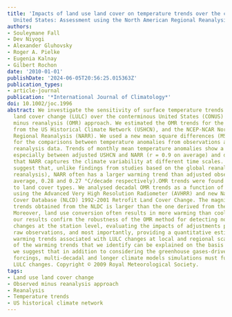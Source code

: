 ```yaml
---
title: 'Impacts of land use land cover on temperature trends over the continental
  United States: Assessment using the North American Regional Reanalysis'
authors:
- Souleymane Fall
- Dev Niyogi
- Alexander Gluhovsky
- Roger A. Pielke
- Eugenia Kalnay
- Gilbert Rochon
date: '2010-01-01'
publishDate: '2024-06-05T20:56:25.015363Z'
publication_types:
- article-journal
publication: '*International Journal of Climatology*'
doi: 10.1002/joc.1996
abstract: We investigate the sensitivity of surface temperature trends to land use
  land cover change (LULC) over the conterminous United States (CONUS) using the observation
  minus reanalysis (OMR) approach. We estimated the OMR trends for the 1979-2003 period
  from the US Historical Climate Network (USHCN), and the NCEP-NCAR North American
  Regional Reanalysis (NARR). We used a new mean square differences (MSDs)-based assessment
  for the comparisons between temperature anomalies from observations and interpolated
  reanalysis data. Trends of monthly mean temperature anomalies show a strong agreement,
  especially between adjusted USHCN and NARR (r = 0.9 on average) and demonstrate
  that NARR captures the climate variability at different time scales. OMR trend results
  suggest that, unlike findings from studies based on the global reanalysis (NCEP/NCAR
  reanalysis), NARR often has a larger warming trend than adjusted observations (on
  average, 0.28 and 0.27 °C/decade respectively).OMR trends were found to be sensitive
  to land cover types. We analysed decadal OMR trends as a function of land types
  using the Advanced Very High Resolution Radiometer (AVHRR) and new National Land
  Cover Database (NLCD) 1992-2001 Retrofit Land Cover Change. The magnitude of OMR
  trends obtained from the NLDC is larger than the one derived from the 'static' AVHRR.
  Moreover, land use conversion often results in more warming than cooling.Overall,
  our results confirm the robustness of the OMR method for detecting non-climatic
  changes at the station level, evaluating the impacts of adjustments performed on
  raw observations, and most importantly, providing a quantitative estimate of additional
  warming trends associated with LULC changes at local and regional scales. As most
  of the warming trends that we identify can be explained on the basis of LULC changes,
  we suggest that in addition to considering the greenhouse gases-driven radiative
  forcings, multi-decadal and longer climate models simulations must further include
  LULC changes. Copyright © 2009 Royal Meteorological Society.
tags:
- Land use land cover change
- Observed minus reanalysis approach
- Reanalysis
- Temperature trends
- US historical climate network
---
```

